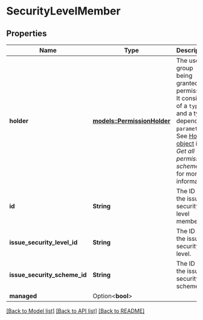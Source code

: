 # SecurityLevelMember

## Properties

Name | Type | Description | Notes
------------ | ------------- | ------------- | -------------
**holder** | [**models::PermissionHolder**](PermissionHolder.md) | The user or group being granted the permission. It consists of a `type` and a type-dependent `parameter`. See [Holder object](../api-group-permission-schemes/#holder-object) in *Get all permission schemes* for more information. | [readonly]
**id** | **String** | The ID of the issue security level member. | [readonly]
**issue_security_level_id** | **String** | The ID of the issue security level. | [readonly]
**issue_security_scheme_id** | **String** | The ID of the issue security scheme. | [readonly]
**managed** | Option<**bool**> |  | [optional]

[[Back to Model list]](../README.md#documentation-for-models) [[Back to API list]](../README.md#documentation-for-api-endpoints) [[Back to README]](../README.md)


